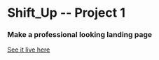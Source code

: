# Shift_Up -- Project 1
### Make a professional looking landing page

[See it live here](https://stevenremenapp.github.io/feed/)
